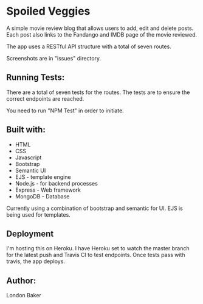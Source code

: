 # Spoiled Veggies

A simple movie review blog that allows users to add, edit and delete posts. Each
post also links to the Fandango and IMDB page of the movie reviewed. 

The app uses a RESTful API structure with a total of seven routes. 

Screenshots are in "issues" directory. 


## Running Tests:

There are a total of seven tests for the routes. The tests are to ensure the correct
endpoints are reached. 

You need to run "NPM Test" in order to initiate.

## Built with:

- HTML
- CSS
- Javascript
- Bootstrap
- Semantic UI
- EJS - template engine
- Node.js - for backend processes
- Express - Web framework
- MongoDB - Database

Currently using a combination of bootstrap and semantic for UI. EJS is being used for templates. 

## Deployment

I'm hosting this on Heroku. I have Heroku set to watch the master branch for the latest
push and Travis CI to test endpoints. Once tests pass with travis, the app deploys. 

## Author:

London Baker